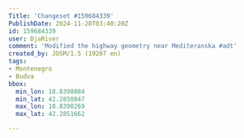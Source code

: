 ```yaml
---
Title: 'Changeset #159684339'
PublishDate: 2024-11-28T03:40:20Z
id: 159684339
user: DjaRiver
comment: 'Modified the highway geometry near Mediteranska #adt'
created_by: JOSM/1.5 (19207 en)
tags:
- Montenegro
- Budva
bbox:
  min_lon: 18.8398084
  min_lat: 42.2850847
  max_lon: 18.8398269
  max_lat: 42.2851662

---
```

